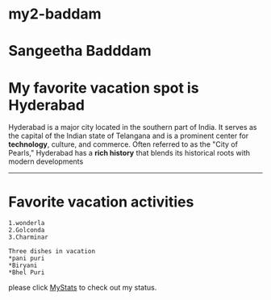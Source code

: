 # my2-baddam

# Sangeetha Badddam
# My favorite vacation spot is Hyderabad
Hyderabad is a major city located in the southern part of India. It serves as the capital of the Indian state of Telangana and is a prominent center for **technology**, culture, and commerce. Often referred to as the "City of Pearls," Hyderabad has a **rich history** that blends its historical roots with modern developments
 
 -------------------------------------------------------
# Favorite vacation activities
    1.wonderla
    2.Golconda
    3.Charminar

    Three dishes in vacation
    *pani puri
    *Biryani
    *Bhel Puri
please click [MyStats](MyStats.md) to check out my status.